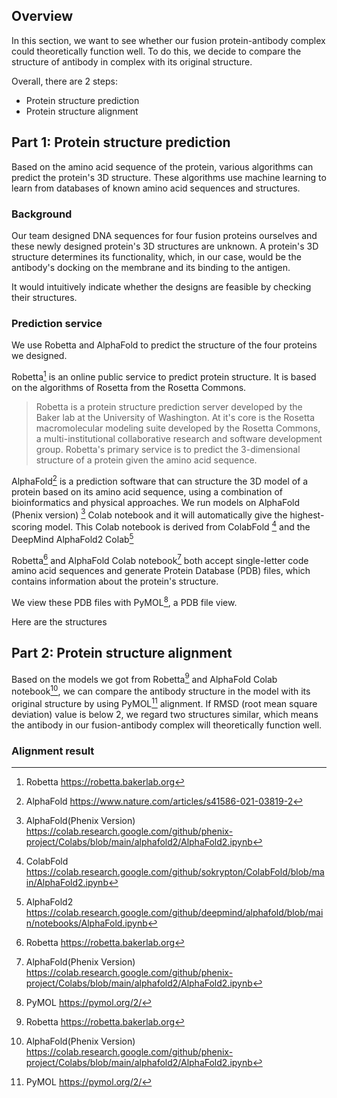 ## Overview
In this section, we want to see whether our fusion protein-antibody complex could theoretically function well. To do this, we decide to compare the structure of antibody in complex with its original structure.

Overall, there are 2 steps:

- Protein structure prediction
- Protein structure alignment

## Part 1: Protein structure prediction

Based on the amino acid sequence of the protein,
various algorithms can predict the protein's 3D structure.
These algorithms use machine learning to learn from
databases of known amino acid sequences and structures.

### Background

Our team designed DNA sequences for four fusion proteins ourselves<!-- todo: from what -->
and these newly designed protein's 3D structures are unknown.
A protein's 3D structure determines its functionality,
which,
in our case,
would be the antibody's docking on the membrane and its binding to the antigen.
<!-- todo: review -->

It would intuitively indicate whether the designs are feasible
by checking their structures.

### Prediction service

We use Robetta and AlphaFold to predict the structure of the four proteins we designed.

Robetta[^Robetta] is an online public service to predict protein structure.
It is based on the algorithms of Rosetta from the Rosetta Commons.

> Robetta is a protein structure prediction server developed by
the Baker lab at the University of Washington.
At it's core is the Rosetta macromolecular modeling suite developed by
the Rosetta Commons,
a multi-institutional collaborative research and software development group.
Robetta's primary service is to predict the 3-dimensional structure of
a protein given the amino acid sequence.

AlphaFold[^AlphaFoldPaper] is a prediction software that can structure the 3D model of a protein based on its amino acid sequence, using a combination of bioinformatics and physical approaches. We run models on AlphaFold (Phenix version) [^AlphaFoldPh] Colab notebook and it will automatically give the highest-scoring model.
This Colab notebook is derived from ColabFold [^ColabFold] and the DeepMind AlphaFold2 Colab[^AlphaFold2Colab]

Robetta[^Robetta] and AlphaFold Colab notebook[^AlphaFoldPh] both accept single-letter code amino acid sequences
and generate Protein Database (PDB) files,
which contains information about the protein's structure.

We view these PDB files with PyMOL[^PyMOL],
a PDB file view.

Here are the structures<!-- todo: structures-->

## Part 2: Protein structure alignment

Based on the models we got from Robetta[^Robetta] and AlphaFold Colab notebook[^AlphaFoldPh], we can compare the antibody structure in the model with its original structure by using PyMOL[^PyMOL] alignment. If RMSD (root mean square deviation) value is below 2, we regard two structures similar, which means the antibody in our fusion-antibody complex will theoretically function well.

### Alignment result
<!--todo:table showing RMSD result-->

[^Robetta]: Robetta <https://robetta.bakerlab.org>

[^AlphaFoldPaper]: AlphaFold <https://www.nature.com/articles/s41586-021-03819-2>

[^AlphaFoldPh]: AlphaFold(Phenix Version) <https://colab.research.google.com/github/phenix-project/Colabs/blob/main/alphafold2/AlphaFold2.ipynb>

[^ColabFold]: ColabFold <https://colab.research.google.com/github/sokrypton/ColabFold/blob/main/AlphaFold2.ipynb>

[^AlphaFold2Colab]: AlphaFold2 <https://colab.research.google.com/github/deepmind/alphafold/blob/main/notebooks/AlphaFold.ipynb>

[^PyMOL]: PyMOL <https://pymol.org/2/>

